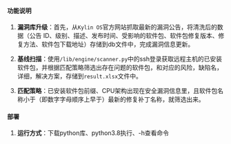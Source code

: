 #### 功能说明

1. **漏洞库升级**：首先，从`Kylin OS`官方网站抓取最新的漏洞公告，将清洗后的数据（公告 ID、级别、描述、发布时间、受影响的软件包、软件包修复版本、修复方法、软件包下载地址）存储到db文件中，完成漏洞信息更新。

2. **基线扫描**：使用`/lib/engine/scanner.py`中的ssh登录获取远程主机的已安装软件包，并根据匹配策略筛选出存在问题的软件包，和对应的风险，缺陷名，详细，解决方案，存储到`result.xlsx`文件中。

3. **匹配策略**：已安装软件包前缀、CPU架构出现在安全漏洞信息里，且软件包名称小于（即数字字母顺序上早于）最新的修复补丁名称，就筛选出来。

   

#### 部署

1. **运行方式**：下载python库、python3.8执行、-h查看命令



